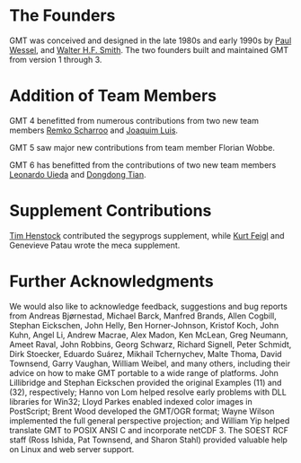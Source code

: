 # The Founders

GMT was conceived and designed in the late 1980s and early 1990s
by [Paul Wessel](http://www.soest.hawaii.edu/pwessel/), and
[Walter H.F. Smith](https://www.star.nesdis.noaa.gov/star/Smith_WHF.php).
The two founders built and maintained GMT from version 1 through 3.

# Addition of Team Members

GMT 4 benefitted from numerous contributions from two new team members
[Remko Scharroo](https://www.researchgate.net/profile/Remko_Scharroo)
and [Joaquim Luis](http://w3.ualg.pt/~jluis/).

GMT 5 saw major new contributions from team member Florian Wobbe.

GMT 6 has benefitted from the contributions of two new team members
[Leonardo Uieda](https://www.leouieda.com) and
[Dongdong Tian](https://msu.edu/~tiandong/).

# Supplement Contributions

[Tim Henstock](https://www.southampton.ac.uk/oes/research/staff/then.page)
contributed the segyprogs supplement, while
[Kurt Feigl](http://geoscience.wisc.edu/geoscience/people/faculty/feigl/) and
Genevieve Patau wrote the meca supplement.

# Further Acknowledgments

We would also like to acknowledge feedback, suggestions and bug reports
from Andreas Bjørnestad, Michael Barck, Manfred Brands, Allen Cogbill, Stephan Eickschen, John Helly,
Ben Horner-Johnson, Kristof Koch, John Kuhn, Angel Li, Andrew Macrae, Alex Madon, Ken McLean,
Greg Neumann, Ameet Raval, John Robbins, Georg Schwarz, Richard Signell, Peter Schmidt,
Dirk Stoecker, Eduardo Suárez, Mikhail Tchernychev, Malte Thoma, David Townsend,
Garry Vaughan, William Weibel, and many others, including their advice on how
to make GMT portable to a wide range of platforms. John Lillibridge and Stephan
Eickschen provided the original Examples (11) and (32), respectively; Hanno von
Lom helped resolve early problems with DLL libraries for Win32; Lloyd Parkes
enabled indexed color images in PostScript; Brent Wood developed the GMT/OGR format;
Wayne Wilson implemented the full general perspective projection; and William Yip
helped translate GMT to POSIX ANSI C and incorporate netCDF 3. The SOEST RCF staff
(Ross Ishida, Pat Townsend, and Sharon Stahl) provided valuable help on Linux and
web server support.
